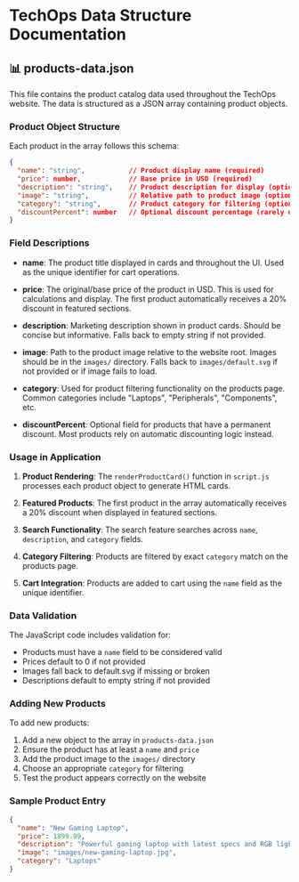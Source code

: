 # TechOps Data Structure Documentation

<!-- 
  Data Structure Documentation
  
  This document provides comprehensive documentation for all data structures
  used in the TechOps project, including JSON schemas, field descriptions,
  validation rules, and usage examples.
  
  Last Updated: September 2025
  Maintainer: SIT120 Project Team
-->

## 📊 products-data.json

This file contains the product catalog data used throughout the TechOps website. The data is structured as a JSON array containing product objects.

### Product Object Structure

Each product in the array follows this schema:

```json
{
  "name": "string",           // Product display name (required)
  "price": number,            // Base price in USD (required)
  "description": "string",    // Product description for display (optional)
  "image": "string",          // Relative path to product image (optional)
  "category": "string",       // Product category for filtering (optional)
  "discountPercent": number   // Optional discount percentage (rarely used)
}
```

### Field Descriptions

- **name**: The product title displayed in cards and throughout the UI. Used as the unique identifier for cart operations.

- **price**: The original/base price of the product in USD. This is used for calculations and display. The first product automatically receives a 20% discount in featured sections.

- **description**: Marketing description shown in product cards. Should be concise but informative. Falls back to empty string if not provided.

- **image**: Path to the product image relative to the website root. Images should be in the `images/` directory. Falls back to `images/default.svg` if not provided or if image fails to load.

- **category**: Used for product filtering functionality on the products page. Common categories include "Laptops", "Peripherals", "Components", etc.

- **discountPercent**: Optional field for products that have a permanent discount. Most products rely on automatic discounting logic instead.

### Usage in Application

1. **Product Rendering**: The `renderProductCard()` function in `script.js` processes each product object to generate HTML cards.

2. **Featured Products**: The first product in the array automatically receives a 20% discount when displayed in featured sections.

3. **Search Functionality**: The search feature searches across `name`, `description`, and `category` fields.

4. **Category Filtering**: Products are filtered by exact `category` match on the products page.

5. **Cart Integration**: Products are added to cart using the `name` field as the unique identifier.

### Data Validation

The JavaScript code includes validation for:
- Products must have a `name` field to be considered valid
- Prices default to 0 if not provided
- Images fall back to default.svg if missing or broken
- Descriptions default to empty string if not provided

### Adding New Products

To add new products:
1. Add a new object to the array in `products-data.json`
2. Ensure the product has at least a `name` and `price`
3. Add the product image to the `images/` directory
4. Choose an appropriate `category` for filtering
5. Test the product appears correctly on the website

### Sample Product Entry

```json
{
  "name": "New Gaming Laptop",
  "price": 1899.99,
  "description": "Powerful gaming laptop with latest specs and RGB lighting.",
  "image": "images/new-gaming-laptop.jpg",
  "category": "Laptops"
}
```